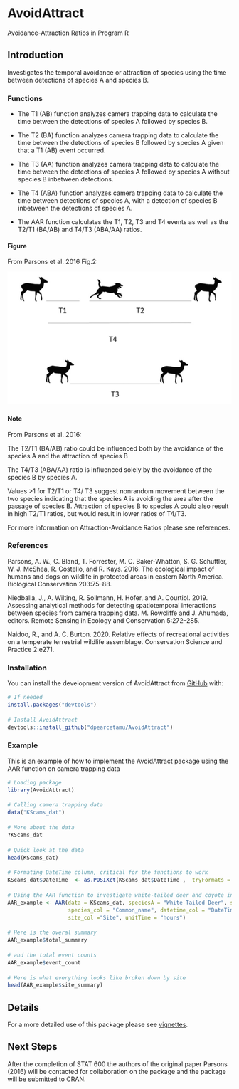
# AvoidAttract

<!-- badges: start -->
<!-- badges: end -->

Avoidance-Attraction Ratios in Program R

## Introduction

Investigates the temporal avoidance or attraction of species using the time between detections of species A and species B.


### Functions

* The T1 (AB) function analyzes camera trapping data to calculate the time between the detections of species A followed by species B.

* The T2 (BA) function analyzes camera trapping data to calculate the time between the detections of species B followed by species A given that a T1 (AB) event occurred.

* The T3 (AA) function analyzes camera trapping data to calculate the time between the detections of species A followed by species A without species B inbetween detections.

* The T4 (ABA) function analyzes camera trapping data to calculate the time between detections of species A, with a detection of species B inbetween the detections of species A.

* The AAR function calculates the T1, T2, T3 and T4 events as well as the T2/T1 (BA/AB) and T4/T3 (ABA/AA) ratios.



#### Figure

From Parsons et al. 2016 Fig.2:

![](image/AAR_image.png)




#### Note 

From Parsons et al. 2016:

The T2/T1 (BA/AB) ratio could be influenced both by the avoidance of the species A and the attraction of species B

The T4/T3 (ABA/AA) ratio is influenced solely by the avoidance of the species B by species A.

Values >1 for T2/T1 or T4/ T3 suggest nonrandom movement between the two species indicating that the species A is avoiding the area after the passage of species B. Attraction of species B to species A could also result in high T2/T1 ratios, but would result in lower ratios of T4/T3.


For more information on Attraction-Avoidance Ratios please see references.

### References

Parsons, A. W., C. Bland, T. Forrester, M. C. Baker-Whatton, S. G. Schuttler, W. J. McShea, R. Costello, and R. Kays. 2016. The ecological impact of humans and dogs on wildlife in protected areas in eastern North America. Biological Conservation 203:75–88.

Niedballa, J., A. Wilting, R. Sollmann, H. Hofer, and A. Courtiol. 2019. Assessing analytical methods for detecting spatiotemporal interactions between species from camera trapping data. M. Rowcliffe and J. Ahumada, editors. Remote Sensing in Ecology and Conservation 5:272–285.

Naidoo, R., and A. C. Burton. 2020. Relative effects of recreational activities on a temperate terrestrial wildlife assemblage. Conservation Science and Practice 2:e271.

### Installation

You can install the development version of AvoidAttract from [GitHub](https://github.com/) with:

``` r
# If needed
install.packages("devtools")

# Install AvoidAttract
devtools::install_github("dpearcetamu/AvoidAttract")
```

### Example

This is an example of how to implement the AvoidAttract package using the AAR function on camera trapping data

``` r
# Loading package
library(AvoidAttract)

# Calling camera trapping data
data("KScams_dat")

# More about the data
?KScams_dat

# Quick look at the data
head(KScams_dat)

# Formating DateTime column, critical for the functions to work
KScams_dat$DateTime  <- as.POSIXct(KScams_dat$DateTime ,  tryFormats = "%m/%d/%Y %H:%M:%OS")

# Using the AAR function to investigate white-tailed deer and coyote interactions
AAR_example <- AAR(data = KScams_dat, speciesA = "White-Tailed Deer", speciesB = "Coyote",
                   species_col = "Common_name", datetime_col = "DateTime", 
                   site_col ="Site", unitTime = "hours")
                   
# Here is the overal summary                    
AAR_example$total_summary

# and the total event counts
AAR_example$event_count

# Here is what everything looks like broken down by site
head(AAR_example$site_summary)

```

## Details

For a more detailed use of this package please see [vignettes](vignettes).

## Next Steps
After the completion of STAT 600 the authors of the original paper Parsons (2016) will be contacted for collaboration on the package and the package will be submitted to CRAN.

